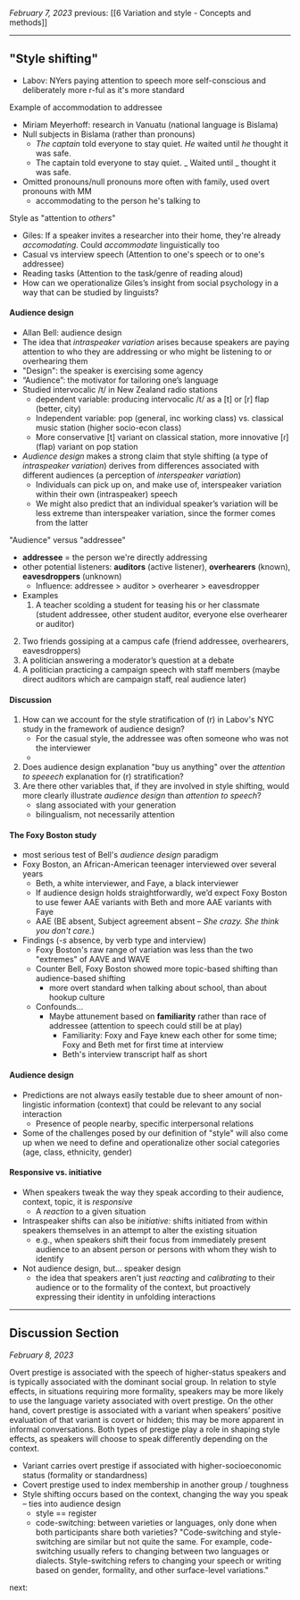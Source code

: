 *February 7, 2023*
previous: [[6 Variation and style - Concepts and methods]]

---

## "Style shifting"
- Labov: NYers paying attention to speech more self-conscious and deliberately more r-ful as it's more standard

Example of accommodation to addressee
- Miriam Meyerhoff: research in Vanuatu (national language is Bislama)
- Null subjects in Bislama (rather than pronouns)
	- *The captain* told everyone to stay quiet. *He* waited until *he* thought it was safe.
	- The captain told everyone to stay quiet.  _ Waited until _ thought it was safe.
- Omitted pronouns/null pronouns more often with family, used overt pronouns with MM
	- accommodating to the person he's talking to

Style as "attention to *others*"
- Giles: If a speaker invites a researcher into their home, they're already *accomodating*. Could *accommodate* linguistically too
- Casual vs interview speech (Attention to one's speech or to one's addressee)
- Reading tasks (Attention to the task/genre of reading aloud)
- How can we operationalize Giles’s insight from social psychology in a way that can be studied by linguists?

#### Audience design
- Allan Bell: audience design
- The idea that *intraspeaker variation* arises because speakers are paying attention to who they are addressing or who might be listening to or overhearing them
- "Design": the speaker is exercising some agency
- “Audience”: the motivator for tailoring one’s language
- Studied intervocalic /t/ in New Zealand radio stations
	- dependent variable: producing intervocalic /t/ as a [t] or [r] flap (better, city)
	- Independent variable: pop (general, inc working class) vs. classical music station (higher socio-econ class)
	- More conservative [t] variant on classical station, more innovative [ɾ] (flap) variant on pop station
- *Audience design* makes a strong claim that style shifting (a type of *intraspeaker variation*) derives from differences associated with different audiences (a perception of *interspeaker variation*)
	- Individuals can pick up on, and make use of, interspeaker variation within their own (intraspeaker) speech
	- We might also predict that an individual speaker’s variation will be less extreme than interspeaker variation, since the former comes from the latter

"Audience" versus "addressee"
- **addressee** = the person we're directly addressing
- other potential listeners: **auditors** (active listener), **overhearers** (known), **eavesdroppers** (unknown)
	- Influence: addressee > auditor > overhearer > eavesdropper
- Examples
	1. A teacher scolding a student for teasing his or her classmate (student addressee, other student auditor, everyone else overhearer or auditor)
2. Two friends gossiping at a campus cafe (friend addressee, overhearers, eavesdroppers)
3. A politician answering a moderator’s question at a debate  
4. A politician practicing a campaign speech with staff members (maybe direct auditors which are campaign staff, real audience later)

#### Discussion
1. How can we account for the style stratification of (r) in Labov's NYC study in the framework of audience design?
	- For the casual style, the addressee was often someone who was not the interviewer
	- 
2. Does audience design explanation "buy us anything" over the *attention to speeech* explanation for (r) stratification?
3. Are there other variables that, if they are involved in style shifting, would more clearly illustrate *audience design* than *attention to speech*?
	- slang associated with your generation
	- bilingualism, not necessarily attention

#### The Foxy Boston study
- most serious test of Bell's *audience design* paradigm
- Foxy Boston, an African-American teenager interviewed over several years
	- Beth, a white interviewer, and Faye, a black interviewer
	- If audience design holds straightforwardly, we’d expect Foxy Boston to use fewer AAE variants with Beth and more AAE variants with Faye
	- AAE (BE absent, Subject agreement absent – *She crazy. She think you don't care.*)
- Findings (*-s* absence, by verb type and interview)
	- Foxy Boston's raw range of variation was less than the two "extremes" of AAVE and WAVE
	- Counter Bell, Foxy Boston showed more topic-based shifting than audience-based shifting
		- more overt standard when talking about school, than about hookup culture
	- Confounds...
		- Maybe attunement based on **familiarity** rather than race of addressee (attention to speech could still be at play)
			- Familiarity: Foxy and Faye knew each other for some time; Foxy and Beth met for first time at interview
			- Beth's interview transcript half as short
#### Audience design
- Predictions are not always easily testable due to sheer amount of non-lingistic information (context) that could be relevant to any social interaction
	- Presence of people nearby, specific interpersonal relations
- Some of the challenges posed by our definition of "style" will also come up when we need to define and operationalize other social categories (age, class, ethnicity, gender)

#### Responsive vs. initiative
- When speakers tweak the way they speak according to their audience, context, topic, it is *responsive*
	- A *reaction* to a given situation
- Intraspeaker shifts can also be *initiative:* shifts initiated from within speakers themselves in an attempt to alter the existing situation
	- e.g., when speakers shift their focus from immediately present audience to an absent person or persons with whom they wish to identify
- Not audience design, but… speaker design
	- the idea that speakers aren't just *reacting* and *calibrating* to their audience or to the formality of the context, but proactively expressing their identity in unfolding interactions

---

## Discussion Section
*February 8, 2023*

Overt prestige is associated with the speech of higher-status speakers and is typically associated with the dominant social group. In relation to style effects, in situations requiring more formality, speakers may be more likely to use the language variety associated with overt prestige. On the other hand, covert prestige is associated with a variant when speakers’ positive evaluation of that variant is covert or hidden; this may be more apparent in informal conversations. Both types of prestige play a role in shaping style effects, as speakers will choose to speak differently depending on the context.
- Variant carries overt prestige if associated with higher-socioeconomic status (formality or standardness)
- Covert prestige used to index membership in another group / toughness
- Style shifting occurs based on the context, changing the way you speak – ties into audience design
	- style == register
	- code-switching: between varieties or languages, only done when both participants share both varieties? "Code-switching and style-switching are similar but not quite the same. For example, code-switching usually refers to changing between two languages or dialects. Style-switching refers to changing your speech or writing based on gender, formality, and other surface-level variations."









next:
